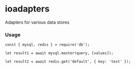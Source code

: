 # ioadapters
Adapters for various data stores

### Usage

```
const { mysql, redis } = require('db');

let result1 = await mysql.master(query, [values]);

let result2 = await redis.get('default', { key: 'test' });

```
